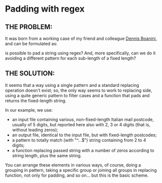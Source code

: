 # Padding with regex #

## THE PROBLEM: ##

It was born from a working case of my friend and colleague [Dennis Boanini,][1] and can be formulated as:

is possible to pad a string using regex? And, more specifically, can we do it avoiding a different pattern for each sub-length of a fixed length?

## THE SOLUTION: ##

It seems that a way using a single pattern and a standard replacing operation doesn't exist; so, the only way seems to work to replacing side, using a quite generic pattern to filter cases and a function that pads and returns the fixed-length string.

In our example, we use:

* an input file containing various, non-fixed-length Italian mail postcode, usually of 5 digits, but reported here also with 2, 3 or 4 digits (that is, without leading zeros);
* an output file, identical to the input file, but with fixed-length postcodes;
* a pattern to totally match (with "^...$") string containing from 2 to 4 digits;
* a function replacing passed string with a number of zeros according to string length, plus the same string.

You can arrange these elements in various ways, of course, doing a grouping in pattern, taking a specific group or joining all groups in replacing function, not only for padding, and so on... but this is the basic scheme.


[1]: https://bitbucket.org/DennisB/